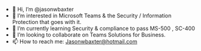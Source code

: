 - 👋 Hi, I’m @jasonwbaxter
- 👀 I’m interested in Microsoft Teams & the Security / Information Protection that goes with it.
- 🌱 I’m currently learning Security & compliance to pass MS-500 , SC-400
- 💞️ I’m looking to collaborate on  Teams Solutions for Business.
- 📫 How to reach me: Jasonwbaxter@hotmail.com 

<!---
jasonwbaxter/jasonwbaxter is a ✨ special ✨ repository because its `README.md` (this file) appears on your GitHub profile.
You can click the Preview link to take a look at your changes.
--->
